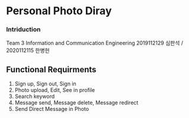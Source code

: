 # Personal Photo Diray 

### Intriduction
  Team 3
    Information and Communication Engineering 
  2019112129 심판석  /   2020112115 한병헌


























## Functional Requirments
1. Sign up, Sign out, Sign in
2. Photo upload, Edit, See in profile
3. Search keyword
4. Message send, Message delete, Message redirect
5. Send Direct Message in Photo
